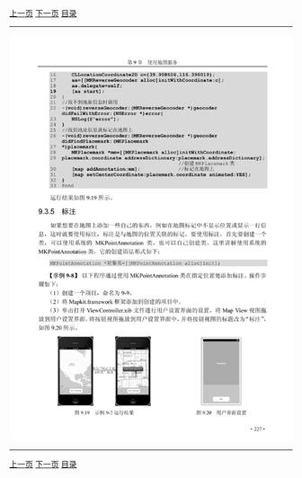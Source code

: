 [上一页](238.md) [下一页](240.md) [目录](../README.md)

***

![239](../images/239.png)

***

[上一页](238.md) [下一页](240.md) [目录](../README.md)